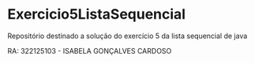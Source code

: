 # Exercicio5ListaSequencial
Repositório destinado a solução do exercício 5 da lista sequencial de java

RA: 322125103 - ISABELA GONÇALVES CARDOSO

